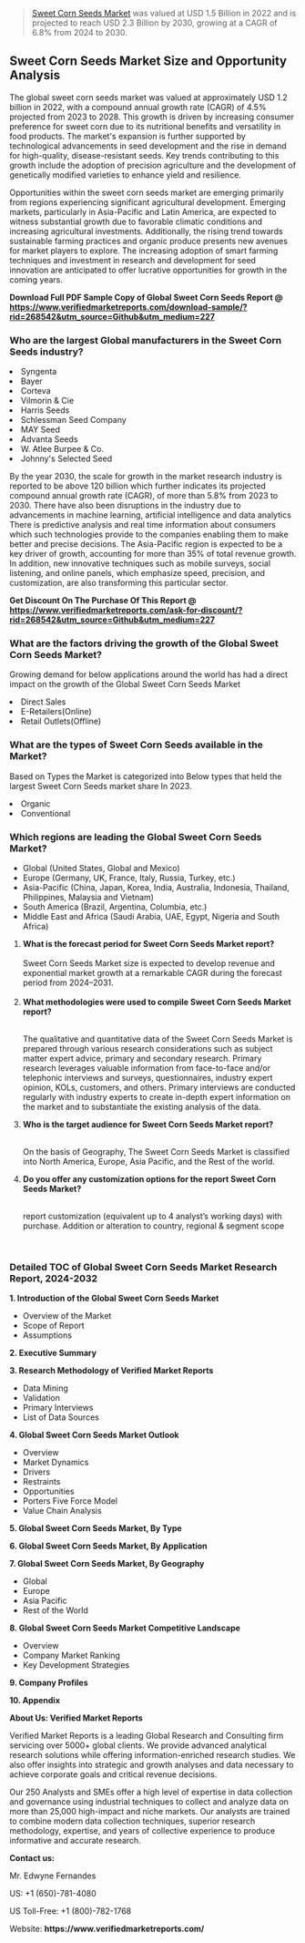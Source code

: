 <blockquote><p><p><a href="https://www.verifiedmarketreports.com/download-sample/?rid=268542&utm_source=Github&utm_medium=227" target="_blank">Sweet Corn Seeds Market</a> was valued at USD 1.5 Billion in 2022 and is projected to reach USD 2.3 Billion by 2030, growing at a CAGR of 6.8% from 2024 to 2030.</p></blockquote><p><h2>Sweet Corn Seeds Market Size and Opportunity Analysis</h2><p>The global sweet corn seeds market was valued at approximately USD 1.2 billion in 2022, with a compound annual growth rate (CAGR) of 4.5% projected from 2023 to 2028. This growth is driven by increasing consumer preference for sweet corn due to its nutritional benefits and versatility in food products. The market's expansion is further supported by technological advancements in seed development and the rise in demand for high-quality, disease-resistant seeds. Key trends contributing to this growth include the adoption of precision agriculture and the development of genetically modified varieties to enhance yield and resilience.</p><p>Opportunities within the sweet corn seeds market are emerging primarily from regions experiencing significant agricultural development. Emerging markets, particularly in Asia-Pacific and Latin America, are expected to witness substantial growth due to favorable climatic conditions and increasing agricultural investments. Additionally, the rising trend towards sustainable farming practices and organic produce presents new avenues for market players to explore. The increasing adoption of smart farming techniques and investment in research and development for seed innovation are anticipated to offer lucrative opportunities for growth in the coming years.</p></p><p class=""><strong>Download Full PDF Sample Copy of Global Sweet Corn Seeds Report @ <a href="https://www.verifiedmarketreports.com/download-sample/?rid=268542&amp;utm_source=Github&amp;utm_medium=227" target="_blank">https://www.verifiedmarketreports.com/download-sample/?rid=268542&amp;utm_source=Github&amp;utm_medium=227</a></strong></p><h3 id="" class="">Who are the largest Global manufacturers in the Sweet Corn Seeds industry?</h3><p><li>Syngenta</li><li> Bayer</li><li> Corteva</li><li> Vilmorin & Cie</li><li> Harris Seeds</li><li> Schlessman Seed Company</li><li> MAY Seed</li><li> Advanta Seeds</li><li> W. Atlee Burpee & Co.</li><li> Johnny's Selected Seed</li></p><div class=""><div class="" dir="" data-message-author-role="" data-message-id="" data-message-model-slug=""><div class=""><div class=""><div class=""><div class="" dir="" data-message-author-role="" data-message-id="" data-message-model-slug=""><div class=""><div class=""><p>By the year 2030, the scale for growth in the market research industry is reported to be above 120 billion which further indicates its projected compound annual growth rate (CAGR), of more than 5.8% from 2023 to 2030. There have also been disruptions in the industry due to advancements in machine learning, artificial intelligence and data analytics There is predictive analysis and real time information about consumers which such technologies provide to the companies enabling them to make better and precise decisions. The Asia-Pacific region is expected to be a key driver of growth, accounting for more than 35% of total revenue growth. In addition, new innovative techniques such as mobile surveys, social listening, and online panels, which emphasize speed, precision, and customization, are also transforming this particular sector.</p><p><strong>Get Discount On The Purchase Of This Report @&nbsp; <a href="https://www.verifiedmarketreports.com/ask-for-discount/?rid=268542&amp;utm_source=Github&amp;utm_medium=227" target="_blank">https://www.verifiedmarketreports.com/ask-for-discount/?rid=268542&amp;utm_source=Github&amp;utm_medium=227</a></strong></p></div></div></div></div></div></div></div></div><h3 id="" class="">What are the factors driving the growth of the Global Sweet Corn Seeds Market?</h3><p id="" class="">Growing demand for below applications around the world has had a direct impact on the growth of the Global Sweet Corn Seeds Market</p><p id="" class=""><li>Direct Sales</li><li> E-Retailers(Online)</li><li> Retail Outlets(Offline)</li></p><h3 id="" class="">What are the types of Sweet Corn Seeds available in the Market?</h3><p id="" class="">Based on Types the Market is categorized into Below types that held the largest Sweet Corn Seeds market share In 2023.</p><p id="" class=""><li>Organic</li><li> Conventional</li></p><h3 id="" class="">Which regions are leading the Global Sweet Corn Seeds Market?</h3><ul><li>Global (United States, Global and Mexico)</li><li>Europe (Germany, UK, France, Italy, Russia, Turkey, etc.)</li><li>Asia-Pacific (China, Japan, Korea, India, Australia, Indonesia, Thailand, Philippines, Malaysia and Vietnam)</li><li>South America (Brazil, Argentina, Columbia, etc.)</li><li>Middle East and Africa (Saudi Arabia, UAE, Egypt, Nigeria and South Africa)</li></ul><p><ol><li><strong>What is the forecast period for Sweet Corn Seeds Market report?<br /></strong><br /><span data-sheets-root="1" data-sheets-value="{&quot;1&quot;:2,&quot;2&quot;:&quot;XXXX size is expected to develop revenue and exponential market growth at a remarkable CAGR during the forecast period from 2024&ndash;2030.&quot;}" data-sheets-userformat="{&quot;2&quot;:12674,&quot;4&quot;:{&quot;1&quot;:2,&quot;2&quot;:16776960},&quot;10&quot;:2,&quot;11&quot;:0,&quot;15&quot;:&quot;Arial&quot;,&quot;16&quot;:12}">Sweet Corn Seeds Market size is expected to develop revenue and exponential market growth at a remarkable CAGR during the forecast period from 2024&ndash;2031.</span><br /><br /></li><li><strong>What methodologies were used to compile Sweet Corn Seeds Market report?<br /><br /></strong><p>The qualitative and quantitative data of the&nbsp;Sweet Corn Seeds Market is prepared through various research considerations such as subject matter expert advice, primary and secondary research. Primary research leverages valuable information from face-to-face and/or telephonic interviews and surveys, questionnaires, industry expert opinion, KOLs, customers, and others. Primary interviews are conducted regularly with industry experts to create in-depth expert information on the market and to substantiate the existing analysis of the data.&nbsp;</p></li><li><strong>Who is the target audience for Sweet Corn Seeds Market report?<br /><br /></strong><p>On the basis of Geography, The&nbsp;Sweet Corn Seeds Market is classified into North America, Europe, Asia Pacific, and the Rest of the world.</p></li><li><strong>Do you offer any customization options for the report Sweet Corn Seeds Market?<br /><br /></strong><p>report customization (equivalent up to 4 analyst&rsquo;s working days) with purchase. Addition or alteration to country, regional &amp; segment scope</p><p>&nbsp;</p></li></ol></p><h3 id="" class="">Detailed TOC of Global Sweet Corn Seeds Market Research Report, 2024-2032</h3><p id="" class=""><strong>1. Introduction of the Global Sweet Corn Seeds Market</strong></p><ul><li>Overview of the Market</li><li>Scope of Report</li><li>Assumptions</li></ul><p id="" class=""><strong>2. Executive Summary</strong></p><p id="" class=""><strong>3. Research Methodology of&nbsp;Verified Market Reports</strong></p><ul><li>Data Mining</li><li>Validation</li><li>Primary Interviews</li><li>List of Data Sources</li></ul><p id="" class=""><strong>4. Global Sweet Corn Seeds Market Outlook</strong></p><ul><li>Overview</li><li>Market Dynamics</li><li>Drivers</li><li>Restraints</li><li>Opportunities</li><li>Porters Five Force Model</li><li>Value Chain Analysis</li></ul><p id="" class=""><strong>5. Global Sweet Corn Seeds Market, By&nbsp;Type</strong></p><p id="" class=""><strong>6. Global Sweet Corn Seeds Market, By Application</strong></p><p id="" class=""><strong>7. Global Sweet Corn Seeds Market, By Geography</strong></p><ul><li>Global</li><li>Europe</li><li>Asia Pacific</li><li>Rest of the World</li></ul><p id="" class=""><strong>8. Global Sweet Corn Seeds Market Competitive Landscape</strong></p><ul><li>Overview</li><li>Company Market Ranking</li><li>Key Development Strategies</li></ul><p id="" class=""><strong>9. Company Profiles</strong></p><p id="" class=""><strong>10. Appendix</strong></p><p id="" class=""><strong>About Us: Verified Market Reports</strong></p><p id="" class="">Verified Market Reports is a leading Global Research and Consulting firm servicing over 5000+ global clients. We provide advanced analytical research solutions while offering information-enriched research studies. We also offer insights into strategic and growth analyses and data necessary to achieve corporate goals and critical revenue decisions.</p><p id="" class="">Our 250 Analysts and SMEs offer a high level of expertise in data collection and governance using industrial techniques to collect and analyze data on more than 25,000 high-impact and niche markets. Our analysts are trained to combine modern data collection techniques, superior research methodology, expertise, and years of collective experience to produce informative and accurate research.</p><p id="" class=""><strong>Contact us:</strong></p><p id="" class="">Mr. Edwyne Fernandes</p><p id="" class="">US: +1 (650)-781-4080</p><p id="" class="">US Toll-Free: +1 (800)-782-1768</p><p id="" class="">Website: <a target="" data-test-app-aware-link=""><strong>https://www.verifiedmarketreports.com/</strong></a></p>

